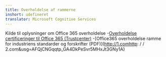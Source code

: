 ```yaml
---
title: Overholdelse af rammerne
inshort: udefineret
translator: Microsoft Cognitive Services
---
```


Kilde til oplysninger om Office 365 overholdelse
-[Overholdelse certificeringer til Office 365 (Trustcenter)](https://products.office.com/en-us/business/office-365-trust-center-compliance-certifications)
-[Office365 overholdelse ramme for industriens standarder og forskrifter (PDF)](http://1.comhttp: / / 2.com&usg=AFQjCNGqqtp_GA4DkPeSvr5MHxJt3GNy1A)

